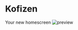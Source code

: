 # Kofizen
Your new homescreen
![preview](https://github.com/user-attachments/assets/8270f408-6f7c-4dd8-aec4-09e3a751e452)
